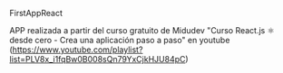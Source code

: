 FirstAppReact

APP realizada a partir del curso gratuito de Midudev "Curso React.js ⚛️ desde cero - Crea una aplicación paso a paso" en youtube 
(https://www.youtube.com/playlist?list=PLV8x_i1fqBw0B008sQn79YxCjkHJU84pC)
